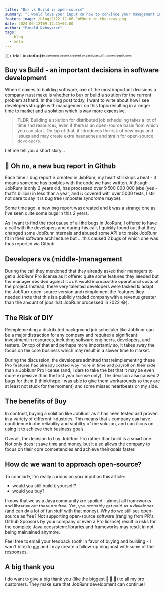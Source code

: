 ```yaml
---
title: "Buy vs Build in open-source"
summary: "I would love your input on how to convince your management in the buy vs build decision?"
feature_image: /blog/2022-12-06-JobRunr-in-the-news.png
date: 2024-06-12T09:12:23+02:00
author: "Ronald Dehuysser"
tags:
  - blog
  - meta
---
```

{{< trial-button >}}

<div style="text-align: center;margin: -2em 0 2em;">
<small style="font-size: 70%;"><a href='https://www.freepik.com/vectors/cartoon-astronaut'>Cartoon astronaut vector created by catalyststuff - www.freepik.com</a></small>
</div>

## Buy vs Build - an important decisions in software development
When it comes to building software, one of the most important decisions a company must make is whether to buy or build a solution for the current problem at hand. In the blog post today, I want to write about how I see developers struggle with management on this topic resulting in a longer time to market and a solution which is way more expensive.


> TLDR; Building a solution for distributed job scheduling takes a lot of time and resources, even if there is an open-source basis from which you can start. On top of that, it introduces the risk of new bugs and issues and may create extra headaches and strain for open-source developers. 

Let me tell you a short story...

## 🤬 Oh no, a new bug report in Github
Each time a bug report is created in JobRunr, my heart still skips a beat - it means someone has troubles with the code we have written. Although JobRunr is only 2 years old, has processed over 9 500 000 000 jobs (yes - that's billion) in less than a year, and is covered with over 5000 tests, I still not dare to say it is bug free (imposter syndrome maybe).

Some time ago, a new bug report was created and it was a strange one as I've seen quite some bugs in this 2 years.

As I want to find the root cause of all the bugs in JobRunr, I offered to have a call with the developers and during this call, I quickly found out that they changed some JobRunr internals and abused some API's to make JobRunr fit in their software architecture but ... this caused 2 bugs of which one was thus reported via Github.

## Developers vs (middle-)management
During the call they mentioned that they already asked their managers to get a JobRunr Pro license as it offered quite some features they needed but the manager decided against it as it would increase the operational costs of the project. Instead, these very talented developers were tasked to adapt the JobRunr open-source version and reimplement the features they needed (note that this is a publicly traded company with a revenue greater than the amount of jobs that JobRunr processed in 2022 😂).


## The Risk of DIY
Reimplementing a distributed background job scheduler like JobRunr can be a major distraction for any company and requires a significant investment in resources, including software engineers, developers, and testers. On top of that and perhaps more importantly so, it takes away the focus on the core business which may result in a slower time to market. 

During the discussion, the developers admitted that reimplementing these Pro features has already costed way more in time and payroll on their side than a JobRunr Pro license (and, I dare to take the bet that it may be even more expensive than the first year license only). The decision also caused 2 bugs for them (I think/hope I was able to give them workarounds so they are at least not stuck for the moment) and some missed heartbeats on my side.

## The benefits of Buy
In contrast, buying a solution like JobRunr as it has been tested and proven in a variety of different industries. This means that a company can have confidence in the reliability and stability of the solution, and can focus on using it to achieve their business goals.

Overall, the decision to buy JobRunr Pro rather than build is a smart one. Not only does it save time and money, but it also allows the company to focus on their core competencies and achieve their goals faster.

## How do we want to approach open-source?
To conclude, I'm really curious on your input on this article:
- would you still build it yourself?
- would you buy?

I know that we as a Java community are spoiled - almost all frameworks and libraries out there are free. Yet, you probably get paid as a developer (and can do a lot of fun stuff with that money). Why do we still see open-source as free? 
Not supporting open-source software (ranging from PR's, Github Sponsors by your company or even a Pro license) result in risks for the complete Java ecosystem: libraries and frameworks may result in not being maintained anymore.

Feel free to email your feedback (both in favor of buying and building - I won't bite) to [me](mailto:ronald@jobrunr.io) and I may create a follow-up blog post with some of the responses.

## A big thank you
I do want to give a big thank you (like the biggest 🙏 🙌 🎉) to all my pro customers. They make sure that JobRunr development can continue!

